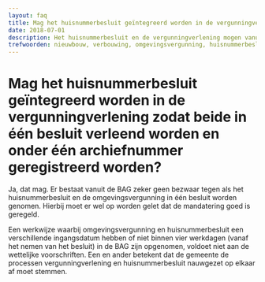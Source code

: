 ```yaml
---
layout: faq
title: Mag het huisnummerbesluit geïntegreerd worden in de vergunningverlening zodat beide in één besluit verleend worden en onder één archiefnummer geregistreerd worden?
date: 2018-07-01
description: Het huisnummerbesluit en de vergunningverlening mogen vanuit de BAG in één besluit worden genomen. Een werkwijze waarbij omgevingsvergunning en huisnummerbesluit een verschillende ingangsdatum hebben of niet binnen vier werkdagen (vanaf het nemen van het besluit) in de BAG zijn opgenomen, voldoet niet aan de wettelijke voorschriften.
trefwoorden: nieuwbouw, verbouwing, omgevingsvergunning, huisnummerbesluit
---
```


# Mag het huisnummerbesluit geïntegreerd worden in de vergunningverlening zodat beide in één besluit verleend worden en onder één archiefnummer geregistreerd worden?

Ja, dat mag. Er bestaat vanuit de BAG zeker geen bezwaar tegen als het huisnummerbesluit en de omgevingsvergunning in één besluit worden genomen. Hierbij moet er wel op worden gelet dat de mandatering goed is geregeld.

Een werkwijze waarbij omgevingsvergunning en huisnummerbesluit een verschillende ingangsdatum hebben of niet binnen vier werkdagen (vanaf het nemen van het besluit) in de BAG zijn opgenomen, voldoet niet aan de wettelijke voorschriften. Een en ander betekent dat de gemeente de processen vergunningverlening en huisnummerbesluit nauwgezet op elkaar af moet stemmen.
